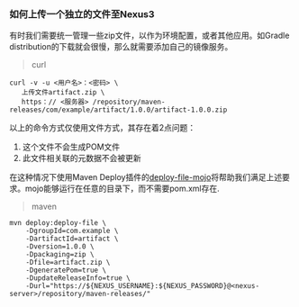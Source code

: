 ### 如何上传一个独立的文件至Nexus3

有时我们需要统一管理一些zip文件，以作为环境配置，或者其他应用。如Gradle distribution的下载就会很慢，那么就需要添加自己的镜像服务。

> curl

```
curl -v -u <用户名>：<密码> \
   上传文件artifact.zip \
   https：// <服务器> /repository/maven-releases/com/example/artifact/1.0.0/artifact-1.0.0.zip

```

以上的命令方式仅使用文件方式，其存在着2点问题：

1. 这个文件不会生成POM文件
2. 此文件相关联的元数据不会被更新

在这种情况下使用Maven Deploy插件的[deploy-file-mojo](http://maven.apache.org/plugins/maven-deploy-plugin/deploy-file-mojo.html)将帮助我们满足上述要求。mojo能够运行在任意的目录下，而不需要pom.xml存在.

> maven

```
mvn deploy:deploy-file \
    -DgroupId=com.example \
    -DartifactId=artifact \
    -Dversion=1.0.0 \
    -Dpackaging=zip \
    -Dfile=artifact.zip \
    -DgeneratePom=true \
    -DupdateReleaseInfo=true \
    -Durl="https://${NEXUS_USERNAME}:${NEXUS_PASSWORD}@<nexus-server>/repository/maven-releases/"
```
